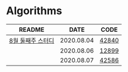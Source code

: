 # Algorithms

| **README**                                                   | **DATE**   | **CODE**                                                     |
| ------------------------------------------------------------ | ---------- | ------------------------------------------------------------ |
| [8월 둘째주 스터디](https://github.com/khyunjiee/Algorithms/tree/master/8%EC%9B%94%202%EC%A3%BC%EC%B0%A8) | 2020.08.04 | [42840](https://github.com/khyunjiee/Algorithms/blob/master/8%EC%9B%94%202%EC%A3%BC%EC%B0%A8/Programmers42840.py) |
|                                                              | 2020.08.06 | [12899](https://github.com/khyunjiee/Algorithms/blob/master/8%EC%9B%94%202%EC%A3%BC%EC%B0%A8/Programmers12899.py) |
|                                                              | 2020.08.07 | [42586](https://github.com/khyunjiee/Algorithms/blob/master/8%EC%9B%94%202%EC%A3%BC%EC%B0%A8/Programmers42586.py) |

